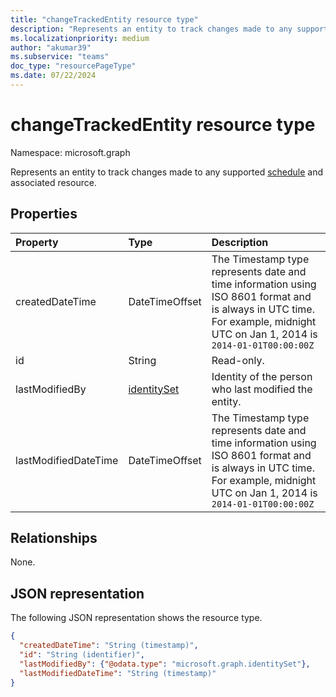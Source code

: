 ```yaml
---
title: "changeTrackedEntity resource type"
description: "Represents an entity to track changes made to any supported Shifts resource"
ms.localizationpriority: medium
author: "akumar39"
ms.subservice: "teams"
doc_type: "resourcePageType"
ms.date: 07/22/2024
---
```


# changeTrackedEntity resource type

Namespace: microsoft.graph

Represents an entity to track changes made to any supported [schedule](schedule.md) and associated resource.

## Properties

| Property     | Type        | Description |
|:-------------|:------------|:------------|
|createdDateTime|DateTimeOffset|The Timestamp type represents date and time information using ISO 8601 format and is always in UTC time. For example, midnight UTC on Jan 1, 2014 is `2014-01-01T00:00:00Z`|
|id|String| Read-only.|
|lastModifiedBy|[identitySet](identityset.md)|Identity of the person who last modified the entity.|
|lastModifiedDateTime|DateTimeOffset|The Timestamp type represents date and time information using ISO 8601 format and is always in UTC time. For example, midnight UTC on Jan 1, 2014 is `2014-01-01T00:00:00Z`|

## Relationships

None.

## JSON representation

The following JSON representation shows the resource type.

<!-- {
  "blockType": "resource",
  "optionalProperties": [

  ],
  "@odata.type": "microsoft.graph.changeTrackedEntity",
  "baseType": "microsoft.graph.entity",
  "keyProperty": "id"
}-->

```json
{
  "createdDateTime": "String (timestamp)",
  "id": "String (identifier)",
  "lastModifiedBy": {"@odata.type": "microsoft.graph.identitySet"},
  "lastModifiedDateTime": "String (timestamp)"
}
```

<!-- uuid: 16cd6b66-4b1a-43a1-adaf-3a886856ed98
2019-02-04 14:57:30 UTC -->
<!-- {
  "type": "#page.annotation",
  "description": "changeTrackedEntity resource",
  "keywords": "",
  "section": "documentation",
  "tocPath": ""
}-->

